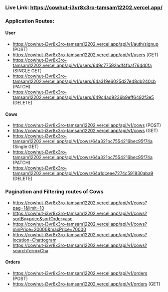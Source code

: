   ### Live Link: https://cowhut-i3vr8x3ro-tamsam12202.vercel.app/
  ### Application Routes:

   #### User
   - https://cowhut-i3vr8x3ro-tamsam12202.vercel.app/api/v1/auth/signup (POST)
   - https://cowhut-i3vr8x3ro-tamsam12202.vercel.app/api/v1/users (GET)
   - https://cowhut-i3vr8x3ro-tamsam12202.vercel.app/api/v1/users/649c77592adf4fbaf764d0fa (SINGLE GET)
   - https://cowhut-i3vr8x3ro-tamsam12202.vercel.app/api/v1/users/64a319e6025d27e48db240cb (PATCH)
   - https://cowhut-i3vr8x3ro-tamsam12202.vercel.app/api/v1/users/649c4ad9236b9eff6492f3e5 (DELETE)
     

   #### Cows
   - https://cowhut-i3vr8x3ro-tamsam12202.vercel.app/api/v1/cows (POST)
   - https://cowhut-i3vr8x3ro-tamsam12202.vercel.app/api/v1/cows (GET)
   - https://cowhut-i3vr8x3ro-tamsam12202.vercel.app/api/v1/cows/64a321bc7554216bec95f74a (Single GET) 
   - https://cowhut-i3vr8x3ro-tamsam12202.vercel.app/api/v1/cows/64a321bc7554216bec95f74a (PATCH)
   - https://cowhut-i3vr8x3ro-tamsam12202.vercel.app/api/v1/cows/64a1dceee7274c591830aba9 (DELETE)

     
   ### Pagination and Filtering routes of Cows

   - https://cowhut-i3vr8x3ro-tamsam12202.vercel.app/api/v1/cows?pag=1&limit=10
   - https://cowhut-i3vr8x3ro-tamsam12202.vercel.app/api/v1/cows?sortBy=price&sortOrder=asc
   - https://cowhut-i3vr8x3ro-tamsam12202.vercel.app/api/v1/cows?minPrice=20000&maxPrice=70000
   - https://cowhut-i3vr8x3ro-tamsam12202.vercel.app/api/v1/cows?location=Chattogram
   - https://cowhut-i3vr8x3ro-tamsam12202.vercel.app/api/v1/cows?searchTerm=Cha
     
  
   #### Orders
   - https://cowhut-i3vr8x3ro-tamsam12202.vercel.app/api/v1/orders (POST)
   - https://cowhut-i3vr8x3ro-tamsam12202.vercel.app/api/v1/orders (GET)
